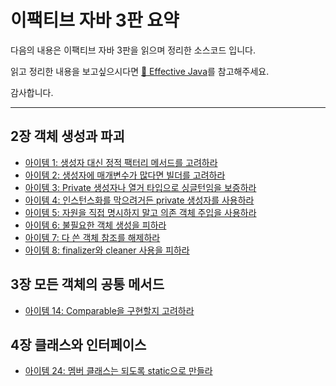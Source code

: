 # 이팩티브 자바 3판 요약

다음의 내용은 이팩티브 자바 3판을 읽으며 정리한 소스코드 입니다.

읽고 정리한 내용을 보고싶으시다면 [:book: Effective Java](https://github.com/IceChoco/icechoco.github.io/tree/master/_posts/Java/EffectiveJava)를 참고해주세요.

감사합니다.

---

## 2장 객체 생성과 파괴
* [아이템 1: 생성자 대신 정적 팩터리 메서드를 고려하라](\src\main\java\item01)
* [아이템 2: 생성자에 매개변수가 많다면 빌더를 고려하라](\src\main\java\item02)
* [아이템 3: Private 생성자나 열거 타입으로 싱글턴임을 보증하라](\src\main\java\item03)
* [아이템 4: 인스턴스화를 막으려거든 private 생성자를 사용하라](\src\main\java\item04)
* [아이템 5: 자원을 직접 명시하지 말고 의존 객체 주입을 사용하라](\src\main\java\item05)
* [아이템 6: 불필요한 객체 생성을 피하라](\src\main\java\item06)
* [아이템 7: 다 쓴 객체 참조를 해제하라](\src\main\java\item07)
* [아이템 8: finalizer와 cleaner 사용을 피하라](\src\main\java\item08)

## 3장 모든 객체의 공통 메서드
* [아이템 14: Comparable을 구현할지 고려하라](\src\main\java\item14)

## 4장 클래스와 인터페이스
* [아이템 24: 멤버 클래스는 되도록 static으로 만들라](\src\main\java\item24)
